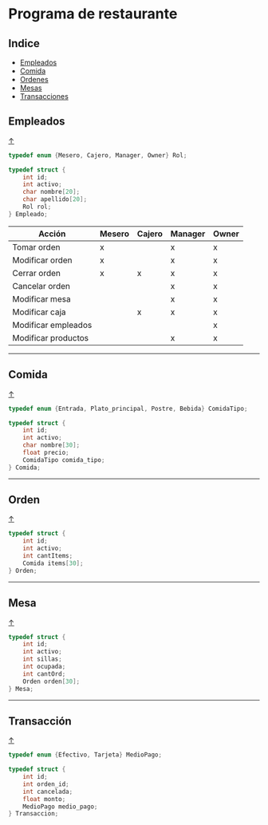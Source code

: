 # Programa de restaurante

## Indice

* [Empleados](#Empleados)
* [Comida](#Comida)
* [Ordenes](#Orden)
* [Mesas](#Mesa)
* [Transacciones](#Transacción)

## Empleados

[↑](#Indice)

```c
typedef enum {Mesero, Cajero, Manager, Owner} Rol;

typedef struct {
    int id;
    int activo;
    char nombre[20];
    char apellido[20];
    Rol rol;
} Empleado;
```

|        Acción      |Mesero|Cajero|Manager|Owner|
|--------------------|------|------|-------|-----|
|    Tomar orden     |   x  |      |   x   |  x  |
|   Modificar orden  |   x  |      |   x   |  x  |
|   Cerrar orden     |   x  |   x  |   x   |  x  |
|   Cancelar orden   |      |      |   x   |  x  |
|   Modificar mesa   |      |      |   x   |  x  |
|   Modificar caja   |      |   x  |   x   |  x  |
|Modificar empleados |      |      |       |  x  |
|Modificar productos |      |      |   x   |  x  |

---

## Comida

[↑](#Indice)

```c
typedef enum {Entrada, Plato_principal, Postre, Bebida} ComidaTipo;

typedef struct {
    int id;
    int activo;
    char nombre[30];
    float precio;
    ComidaTipo comida_tipo;
} Comida;
```

---

## Orden

[↑](#Indice)

```c
typedef struct {
    int id;
    int activo;
    int cantItems;
    Comida items[30];
} Orden;
```

---

## Mesa

[↑](#Indice)

```c
typedef struct {
    int id;
    int activo;
    int sillas;
    int ocupada;
    int cantOrd;
    Orden orden[30];
} Mesa;
```

---

## Transacción

[↑](#Indice)

```c
typedef enum {Efectivo, Tarjeta} MedioPago;

typedef struct {
    int id;
    int orden_id;
    int cancelada;
    float monto;
    MedioPago medio_pago;
} Transaccion;
```
